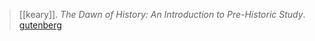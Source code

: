 > [[keary]]. *The Dawn of History: An Introduction to Pre-Historic Study*. [gutenberg](https://www.gutenberg.org/ebooks/52030)